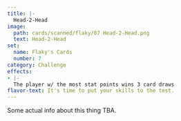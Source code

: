 ```yaml
---
title: |-
  Head-2-Head
image: 
  path: cards/scanned/flaky/07 Head-2-Head.png
  text: Head-2-Head
set:
  name: Flaky's Cards
  number: 7
category: Challenge
effects: 
- |-
  The player w/ the most stat points wins 3 card draws
flavor-text: It's time to put your skills to the test.
---
```

Some actual info about this thing TBA.
